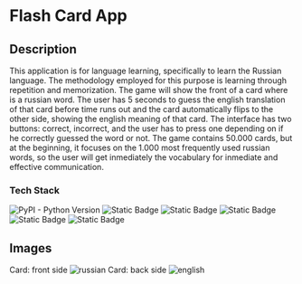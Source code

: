 # Flash Card App
## Description
This application is for language learning, specifically to learn the Russian language. The methodology employed for this purpose is learning through repetition and memorization. The game will show the front of a card where is a russian word. The user has 5 seconds to guess the english translation of that card before time runs out and the card automatically flips to the other side, showing the english meaning of that card. The interface has two buttons: correct, incorrect, and the user has to press one depending on if he correctly guessed the word or not. The game contains 50.000 cards, but at the beginning, it focuses on the 1.000 most frequently used russian words, so the user will get inmediately the vocabulary for inmediate and effective communication.
### Tech Stack
![PyPI - Python Version](https://img.shields.io/pypi/pyversions/numpy?style=for-the-badge)
![Static Badge](https://img.shields.io/badge/Excel-blue?style=for-the-badge&logo=googlesheets&color=blue)
![Static Badge](https://img.shields.io/badge/csv-green?style=for-the-badge)
![Static Badge](https://img.shields.io/badge/jupyter--notebooks-orange?style=for-the-badge)
![Static Badge](https://img.shields.io/badge/pandas-blue?style=for-the-badge)
![Static Badge](https://img.shields.io/badge/tkinter-yellow?style=for-the-badge)
## Images
Card: front side
![russian](https://github.com/user-attachments/assets/be9c5814-959c-4f9d-bbbc-8bb23b274ebc)
Card:  back side
![english](https://github.com/user-attachments/assets/503bf012-66b8-4c16-8f2f-a401bab65499)




